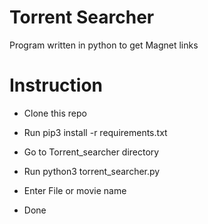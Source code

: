 # Torrent Searcher 

Program written in python to get Magnet links 

# Instruction

* Clone this repo

* Run pip3 install -r requirements.txt

* Go to Torrent_searcher directory

* Run python3 torrent_searcher.py

* Enter File or movie name 

* Done 
